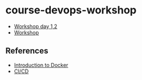 # course-devops-workshop
* [Workshop day 1,2](https://github.com/up1/workshop-docker-k8s-helm)
* [Workshop](https://github.com/up1/workshop-docker-k8s)


## References
* [Introduction to Docker](https://github.com/up1/course-introduction-docker)
* [CI/CD](https://github.com/up1/course-ci-cd-with-jenkins)
